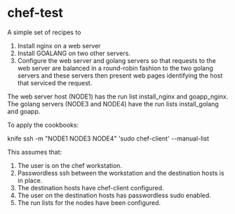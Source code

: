 chef-test
===============
A simple set of recipes to
1) Install nginx on a web server
2) Install GOALANG on two other servers.
3) Configure the web server and golang servers so that requests to the web server are balanced in a round-robin fashion to the two golang servers and these servers then present web pages identifying the host that serviced the request.

The web server host (NODE1) has the run list install_nginx and goapp_nginx.
The golang servers (NODE3 and NODE4) have the run lists install_golang and goapp.

To apply the cookbooks:

knife ssh -m "NODE1 NODE3 NODE4" 'sudo chef-client' --manual-list 

This assumes that:
1) The user is on the chef workstation.
2) Passwordless ssh between the workstation and the destination hosts is in place.
3) The destination hosts have chef-client configured.
4) The user on the destination hosts has passwordless sudo enabled.
5) The run lists for the nodes have been configured.
